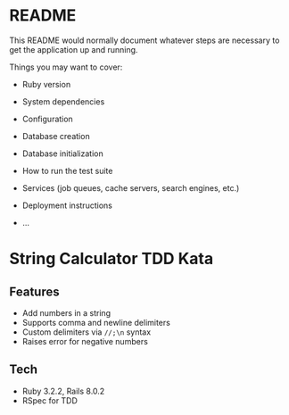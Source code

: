 # README

This README would normally document whatever steps are necessary to get the
application up and running.

Things you may want to cover:

* Ruby version

* System dependencies

* Configuration

* Database creation

* Database initialization

* How to run the test suite

* Services (job queues, cache servers, search engines, etc.)

* Deployment instructions

* ...

# String Calculator TDD Kata

## Features
- Add numbers in a string
- Supports comma and newline delimiters
- Custom delimiters via `//;\n` syntax
- Raises error for negative numbers

## Tech
- Ruby 3.2.2, Rails 8.0.2
- RSpec for TDD
